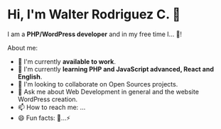 # Hi, I'm Walter Rodriguez C. 👋

I am a **PHP/WordPress developer** and in my free time I... 🤔!

About me:
- 🔭 I'm currently **available to work**.
- 🌱 I'm currently **learning PHP and JavaScript advanced, React and English**.
- 👯 I'm looking to collaborate on Open Sources projects.
- 💬 Ask me about Web Development in general and the website WordPress creation.
- 📫 How to reach me: ...
- 😄 Fun facts: 🤔...⚡